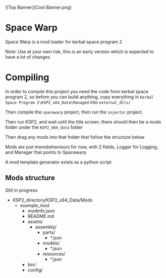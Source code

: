 ![Top Banner](Cool Banner.png)

# Space Warp
Space Warp is a mod loader for kerbal space program 2

Note: Use at your own risk, this is an early version which is expected to have a lot of changes
# Compiling
In order to compile this project you need the code from kerbal space program 2, so before you can build anything, copy everything in ``Kerbal Space Program 2\KSP2_x64_Data\Managed`` into ``external_dlls/``

Then compile the `spacewarp` project, then run the `injector` project.

Then run KSP2, and wait until the title screen, there should then be a mods folder under the `KSP2_X64_data` folder

Then drag any mods into that folder that follow the structure below

Mods are just monobehaviours for now, with 2 fields, Logger for Logging, and Manager that points to Spacewarp

A mod template generator exists as a python script


## Mods structure
Still in progress
* KSP2_directory/KSP2_x64_Data/Mods
  * example_mod
    * modinfo.json
    * README.md
    * assets/
      * assembly/
        * parts/
            * *.json
        * models/
            * *.json
        * resources/
            * *.json
    * bin/
    * config/

